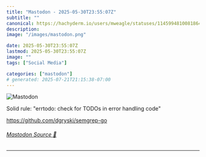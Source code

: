 ```yaml
---
title: "Mastodon - 2025-05-30T23:55:07Z"
subtitle: ""
canonical: https://hachyderm.io/users/mweagle/statuses/114599481008186471
description:
image: "/images/mastodon.png"

date: 2025-05-30T23:55:07Z
lastmod: 2025-05-30T23:55:07Z
image: ""
tags: ["Social Media"]

categories: ["mastodon"]
# generated: 2025-07-21T21:15:38-07:00
---
```

![Mastodon](/images/mastodon.png)

<p>Solid rule: &quot;errtodo: check for TODOs in error handling code&quot;</p><p><a href="https://github.com/dgryski/semgrep-go" target="_blank" rel="nofollow noopener noreferrer" translate="no"><span class="invisible">https://</span><span class="">github.com/dgryski/semgrep-go</span><span class="invisible"></span></a></p>


###### [Mastodon Source 🐘](https://hachyderm.io/@mweagle/114599481008186471)

___
